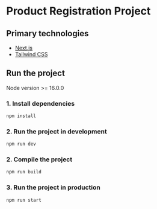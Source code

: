 # Product Registration Project

## Primary technologies

- [Next.js](https://nextjs.org/)
- [Tailwind CSS](https://tailwindcss.com/)

## Run the project

Node version >= 16.0.0

### 1. Install dependencies

```bash
npm install
```

### 2. Run the project in development

```bash
npm run dev
```

### 2. Compile the project

```bash
npm run build
```

### 3. Run the project in production

```bash
npm run start
```
